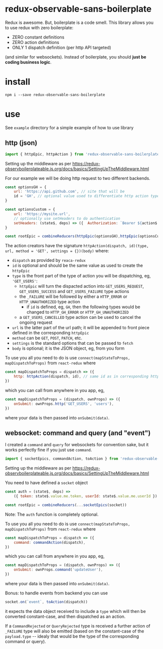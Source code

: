 
# redux-observable-sans-boilerplate

Redux is awesome. But, boilerplate is a code smell.
This library allows you to use redux with zero boilerplate:

* ZERO constant definitions
* ZERO action definitions
* ONLY 1 dispatch definition (per http API targeted)

(and similar for websockets).
Instead of boilerplate, you should **just be coding business logic**.


# install

```
npm i --save redux-observable-sans-boilerplate
```

# use

See `example` directory for a simple example of how to use library

## http (json)

```javascript
import { httpEpic, httpAction } from 'redux-observable-sans-boilerplate'
```

Setting up the middleware as per https://redux-observboilerplateable.js.org/docs/basics/SettingUpTheMiddleware.html 

For our example we will be doing http request to two different backends.

```javascript
const optionsGH = {
    url: 'https://api.github.com', // site that will be 
    id = 'GH', // optional value used to differentiate http action types
}

const optionsCustom = {
    url: 'https://mysite.url',
    // optionally use setHeaders to do authentication
    setHeaders: (state$, deps) => ({  Authorization: `Bearer ${action$.value.me.token}` }),
}

const rootEpic = combineReducers(httpEpic(optionsGH),httpEpic(optionsCustom))
```

The action creators have the signature `httpAction(dispatch, id)(type, url, method = 'GET', settings = {})(body)` where:

* `dispatch` as provided by `reaca-redux`
* `id` is optional and should be the same value as used to create the `httpEpic`
* `type` is the front part of the type of action you will be dispatching, eg, `'GET_USERS'`: 
    * `httpEpic` will turn the dispacted action into `GET_USERS_REQUEST`, `GET_USERS_SUCCESS` and `GET_USERS_FAILURE` type actions
    * the `_FAILURE` will be followed by either a `HTTP_ERROR` or `HTTP_UNAUTHORIZED` type action
        * if `id` is defined, eg, `GH`, then the following types would be changed to `HTTP_GH_ERROR` or `HTTP_GH_UNAUTHORIZED`
    * a `GET_USERS_CANCELLED` type action can be used to cancel the ongoing request
* `url` is the latter part of the url path; it will be appended to front piece defined in the corresponding `httpEpic`
* `method` can be `GET`, `POST`, `PATCH`, etc.
* `settings` is the standard options that can be passed to `fetch`
* `body` is optional; it is the JSON object, eg, from you form


To use you all you need to do is use `connect(mapStateToProps, mapDispatchToProps)` from `react-redux` where 

```javascript
const mapDispatchToProps = dispatch => ({
    http: httpAction(dispatch, id), // same id as in corresponding httpEpic
})
```

which you can call from anywhere in you app, eg,

```javascript
const mapDispatchToProps = (dispatch, ownProps) => ({
    onSubmit: ownProps.http('GET_USERS', 'users'),
})
```

where your data is then passed into `onSubmit(data)`.

## websocket: command and query (and "event")

I created a `command` and `query` for websockets for convention sake, but it works perfectly fine if you just use `command`.

```javascript
import { socketEpics, commandAction, toAction } from 'redux-observable-sans-boilerplate'
```

Setting up the middleware as per https://redux-observboilerplateable.js.org/docs/basics/SettingUpTheMiddleware.html 

You need to have defined a `socket` object 

```javascript
const auth = (state$, deps) =>
    ({ token: state$.value.me.token, userId: state$.value.me.userId })

const rootEpic = combineReducers(...socketEpics(socket))
```

Note: The `auth` function is completely optional.

To use you all you need to do is use `connect(mapStateToProps, mapDispatchToProps)` from `react-redux` where 

```javascript
const mapDispatchToProps = dispatch => ({
    command: commandAction(dispatch),
})
```

which you can call from anywhere in you app, eg,

```javascript
const mapDispatchToProps = (dispatch, ownProps) => ({
    onSubmit: ownProps.command('updateUser'),
})
```

where your data is then passed into `onSubmit(data)`.

Bonus: to handle events from backend you can use

```javascript
socket.on(`event`, toAction(dispatch))
```

it expects the data object received  to include a `type` which will then be converted constant-case, and then dispatched as an action.

If a `CommandRejected` or `QueryRejected` type is received a further action of `_FAILURE` type will also be emitted (based on the constant-case of the `payload.type` -- idealy that would be the type of the corresponding command or query).
